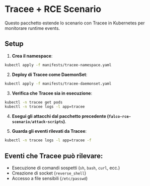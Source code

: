 
# Tracee + RCE Scenario

Questo pacchetto estende lo scenario con Tracee in Kubernetes per monitorare runtime events.

## Setup

1. **Crea il namespace**:
```bash
kubectl apply -f manifests/tracee-namespace.yaml
```

2. **Deploy di Tracee come DaemonSet**:
```bash
kubectl apply -f manifests/tracee-daemonset.yaml
```

3. **Verifica che Tracee sia in esecuzione**:
```bash
kubectl -n tracee get pods
kubectl -n tracee logs -l app=tracee
```

4. **Esegui gli attacchi dal pacchetto precedente (`falco-rce-scenario/attack-scripts`)**.

5. **Guarda gli eventi rilevati da Tracee**:
```bash
kubectl -n tracee logs -l app=tracee -f
```

## Eventi che Tracee può rilevare:
- Esecuzione di comandi sospetti (`sh`, `bash`, `curl`, ecc.)
- Creazione di socket (`reverse_shell`)
- Accesso a file sensibili (`/etc/passwd`)

